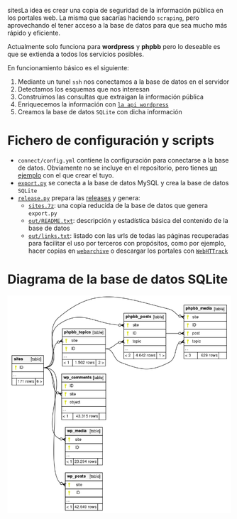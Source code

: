 sitesLa idea es crear una copia de seguridad de la información pública
en los portales web. La misma que sacarías haciendo `scraping`, pero  aprovechando el tener acceso a la base de datos
para que sea mucho más rápido y eficiente.

Actualmente solo funciona para **wordpress** y **phpbb** pero lo deseable es que
se extienda a todos los servicios posibles.

En funcionamiento básico es el siguiente:

1. Mediante un tunel `ssh` nos conectamos a la base de datos en el servidor
2. Detectamos los esquemas que nos interesan
3. Construimos las consultas que extraigan la información pública
4. Enriquecemos la información con [`la api wordpress`](https://developer.wordpress.org/rest-api/)
5. Creamos la base de datos `SQLite` con dicha información

# Fichero de configuración y scripts

* `connect/config.yml` contiene la configuración para conectarse a la base de datos.
Obviamente no se incluye en el repositorio, pero tienes
[un ejemplo](connect/config.example.yml) con el que crear el tuyo.
* [`export.py`](export.py) se conecta a la base de datos MySQL y crea la base de datos `SQLite`
* [`release.py`](release.py) prepara las [releases](https://github.com/15hack/web-backup/releases/latest) y genera:
  * [`sites.7z`](https://github.com/15hack/web-backup/releases/latest): una copia reducida de la base de datos que genera `export.py`
  * [`out/README.txt`](out/README.md): descripción y estadística básica del contenido de
  la base de datos
  * [`out/links.txt`](out/links.txt?raw=true): listado con las urls
  de todas las páginas recuperadas para facilitar el uso por terceros
  con propósitos, como por ejemplo, hacer copias en
  [`webarchive`](https://archive.org/web/) o
  descargar los portales con [`WebHTTrack`](https://www.httrack.com/)

# Diagrama de la base de datos SQLite

![Diagrama de la base de datos](out/diagram.png)
